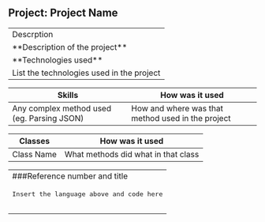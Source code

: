 ## Project: Project Name

<table>
<tr>
<td>
Descrption 
</td>

</tr>
<tr>
<td>
  **Description of the project**
</td>
</tr>
<tr>
<td>
**Technologies used**
</td>

</tr>
<tr>
<td>
  List the technologies used in the project
</td>
</tr>
<tr>

Skills | How was it used 
--- | --- 
Any complex method used (eg. Parsing JSON) | How and where was that method used in the project


Classes | How was it used 
--- | --- 
Class Name | What methods did what in that class

<table>
<tr>
<td>
	###Reference number and title
</td>
</tr>
<tr>
<td>
  <pre 
  lang="swift">
Insert the language above and code here
   </pre>
</td>
</tr>
 
